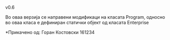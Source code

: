 v0.6

Во оваа верзија се направени модификаци на класата Program, односно во оваа класа е дефиниран статички објект од класата Enterprise

*Прикачено од: Горан Костовски 161234
